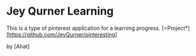 # Jey Qurner Learning
This is a type of pinterest application for a learning progress.
[=Project*][https://github.com/JeyQurner/pinteresting]

by [Ahat]